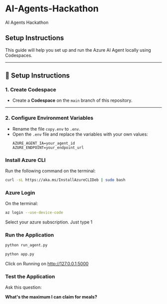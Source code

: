 # AI-Agents-Hackathon
AI Agents Hackathon

## Setup Instructions

This guide will help you set up and run the Azure AI Agent locally using Codespaces.

---

## 🚀 Setup Instructions

### 1. Create Codespace
- Create a **Codespace** on the `main` branch of this repository.

---

### 2. Configure Environment Variables
- Rename the file `copy.env` to `.env`.
- Open the `.env` file and replace the variables with your own values:
  ```env
  AZURE_AGENT_IA=your_agent_id
  AZURE_ENDPOINT=your_endpoint_url
  
### Install Azure CLI
Run the following command on the terminal:

```bash
curl -sL https://aka.ms/InstallAzureCLIDeb | sudo bash
```

### Azure Login
On the terminal:
```bash
az login --use-device-code
```

Select your azure subscription. Just type 1

### Run the Application

```bash
python run_agent.py
```

```bash
python app.py
```

Click on Running on http://127.0.0.1:5000

### Test the Application

Ask this question:

**What's the maximum I can claim for meals?**
